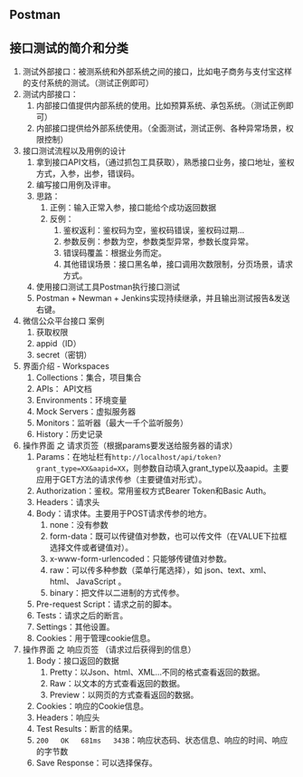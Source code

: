 ## Postman

## 接口测试的简介和分类

1. 测试外部接口：被测系统和外部系统之间的接口，比如电子商务与支付宝这样的支付系统的测试。（测试正例即可）
2. 测试内部接口：
   1. 内部接口值提供内部系统的使用。比如预算系统、承包系统。（测试正例即可）
   2. 内部接口提供给外部系统使用。（全面测试，测试正例、各种异常场景，权限控制）
3. 接口测试流程以及用例的设计
   1. 拿到接口API文档，（通过抓包工具获取），熟悉接口业务，接口地址，鉴权方式，入参，出参，错误码。
   2. 编写接口用例及评审。
   3. 思路：
      1. 正例：输入正常入参，接口能给个成功返回数据
      2. 反例：
         1. 鉴权返利：鉴权码为空，鉴权码错误，鉴权码过期...
         2. 参数反例：参数为空，参数类型异常，参数长度异常。
         3. 错误码覆盖：根据业务而定。
         4. 其他错误场景：接口黑名单，接口调用次数限制，分页场景，请求方式。
   4. 使用接口测试工具Postman执行接口测试
   5. Postman + Newman + Jenkins实现持续继承，并且输出测试报告&发送右键。
4. 微信公众平台接口 案例
   1. 获取权限
   2. appid（ID）
   3. secret（密钥）
5. 界面介绍 - Workspaces
   1. Collections：集合，项目集合
   2. APIs： API文档
   3. Environments：环境变量
   4. Mock Servers：虚拟服务器
   5. Monitors：监听器（最大一千个监听服务）
   6. History：历史记录
6. 操作界面 之 请求页签（根据params要发送给服务器的请求）
   1. Params：在地址栏有`http://localhost/api/token?grant_type=XX&aapid=XX`，则参数自动填入grant_type以及aapid。主要应用于GET方法的请求传参（主要键值对形式）。
   2. Authorization：鉴权。常用鉴权方式Bearer Token和Basic Auth。
   3. Headers：请求头
   4. Body：请求体。主要用于POST请求传参的地方。
      1. none：没有参数
      2. form-data：既可以传键值对参数，也可以传文件（在VALUE下拉框选择文件或者键值对）。
      3. x-www-form-urlencoded：只能够传键值对参数。
      4. raw：可以传多种参数（菜单行尾选择），如 json、text、xml、 html、 JavaScript 。
      5. binary：把文件以二进制的方式传参。
   5. Pre-request Script：请求之前的脚本。
   6. Tests：请求之后的断言。
   7. Settings：其他设置。
   8. Cookies：用于管理cookie信息。
7. 操作界面 之 响应页签 （请求过后获得到的信息）
   1. Body：接口返回的数据
      1. Pretty：以Json、html、XML...不同的格式查看返回的数据。
      2. Raw：以文本的方式查看返回的数据。
      3. Preview：以网页的方式查看返回的数据。
   2. Cookies：响应的Cookie信息。
   3. Headers：响应头
   4. Test Results：断言的结果。
   5. `200   OK   681ms   343B`：响应状态码、状态信息、响应的时间、响应的字节数
   6. Save Response：可以选择保存。

